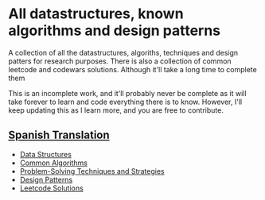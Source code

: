 # All datastructures, known algorithms and design patterns

A collection of all the datastructures, algoriths, techniques and design patters for research purposes.
There is also a collection of common leetcode and codewars solutions. Although it'll take a long time to complete them

This is an incomplete work, and it'll probably never be complete as it will take forever to learn and code everything there is to know. However, I'll keep updating this as I learn more, and you are free to contribute.

## [Spanish Translation](./README-es.md)

-	 [Data Structures](./docs/en/structures/README.md)
-	 [Common Algorithms](./docs/en/algorithms/README.md)
-	 [Problem-Solving Techniques and Strategies](./docs/en/techniques/README.md)
-	 [Design Patterns](./docs/en/patterns/README.md)
-	 [Leetcode Solutions](./docs/en/patterns/README.md)
